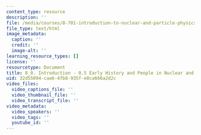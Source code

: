 ```yaml
---
content_type: resource
description: ''
file: /media/courses/8-701-introduction-to-nuclear-and-particle-physics-fall-2020/8_0-introduction-05-early-history-and-people-in-nuclear-and-particle-physics_.html
file_type: text/html
image_metadata:
  caption: ''
  credit: ''
  image-alt: ''
learning_resource_types: []
license: ''
resourcetype: Document
title: 8_0. Introduction - 0.5 Early History and People in Nuclear and Particle Physics_.html
uid: 32d55094-caa6-4fb8-935f-e8ca666a2d2c
video_files:
  video_captions_file: ''
  video_thumbnail_file: ''
  video_transcript_file: ''
video_metadata:
  video_speakers: ''
  video_tags: ''
  youtube_id: ''
---
```

